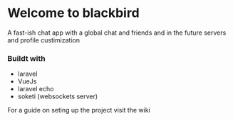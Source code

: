 # Welcome to blackbird
A fast-ish chat app with a global chat and friends and in the future servers and profile custimization

### Buildt with 
- laravel
- VueJs
- laravel echo
- soketi (websockets server)

For a guide on seting up the project visit the wiki
